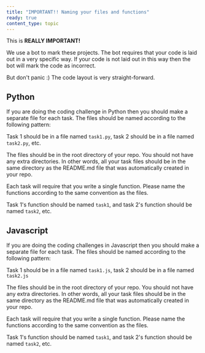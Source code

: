 ```yaml
---
title: "IMPORTANT!! Naming your files and functions"
ready: true
content_type: topic
---
```


This is **REALLY IMPORTANT!**

We use a bot to mark these projects. The bot requires that your code is laid out in a very specific way. If your code is not laid out in this way then the bot will mark the code as incorrect.

But don't panic :) The code layout is very straight-forward.

## Python

If you are doing the coding challenge in Python then you should make a separate file for each task. The files should be named according to the following pattern:

Task 1 should be in a file named `task1.py`, task 2 should be in a file named `task2.py`, etc.

The files should be in the root directory of your repo. You should not have any extra directories. In other words, all your task files should be in the same directory as the README.md file that was automatically created in your repo.

Each task will require that you write a single function. Please name the functions according to the same convention as the files.

Task 1's function should be named `task1`, and task 2's function should be named `task2`, etc.

## Javascript

If you are doing the coding challenges in Javascript then you should make a separate file for each task. The files should be named according to the following pattern:

Task 1 should be in a file named `task1.js`, task 2 should be in a file named `task2.js`

The files should be in the root directory of your repo. You should not have any extra directories. In other words, all your task files should be in the same directory as the README.md file that was automatically created in your repo.

Each task will require that you write a single function. Please name the functions according to the same convention as the files.

Task 1's function should be named `task1`, and task 2's function should be named `task2`, etc.
